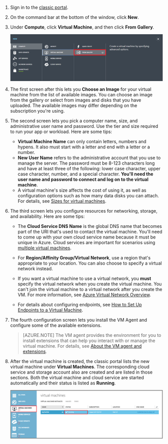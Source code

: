 1. Sign in to the [classic portal](http://manage.windowsazure.com). 

2. On the command bar at the bottom of the window, click **New**.

3. Under **Compute**, click **Virtual Machine**, and then click **From Gallery**.

	![Navigate to From Gallery in the Command Bar](./media/virtual-machines-create-WindowsVM/fromgallery.png)

4. The first screen after this lets you **Choose an Image** for your virtual machine from the list of available images. You can choose an image from the gallery or select from images and disks that you have uploaded. The available images may differ depending on the subscription you're using.

5. The second screen lets you pick a computer name, size, and administrative user name and password. Use the tier and size required to run your app or workload. Here are some tips:

	- **Virtual Machine Name** can only contain letters, numbers and hypens. It also must start with a letter and end with a letter or a number.
	- **New User Name** refers to the administrative account that you use to manage the server. The password must be 8-123 characters long and have at least three of the following: lower case character, upper case character, number, and a special character. **You'll need the user name and password to connect and log on to the virtual machine**.
	- A virtual machine's size affects the cost of using it, as well as configuration options such as how many data disks you can attach. For details, see [Sizes for virtual machines](virtual-machines-windows-sizes.md).

6. The third screen lets you configure resources for networking, storage, and availability. Here are some tips:

	- The **Cloud Service DNS Name** is the global DNS name that becomes part of the URI that's used to contact the virtual machine. You'll need to come up with your own cloud service name because it must be unique in Azure. Cloud services are important for scenarios using [multiple virtual machines](virtual-machines-windows-classic-connect-vms.md).

	- For **Region/Affinity Group/Virtual Network**, use a region that's appropriate to your location. You can also choose to specify a virtual network instead.

	- If you want a virtual machine to use a virtual network, you **must** specify the virtual network when you create the virtual machine. You can't join the virtual machine to a virtual network after you create the VM. For more information, see [Azure Virtual Network Overview](virtual-networks-overview.md).
	
	- For details about configuring endpoints, see [How to Set Up Endpoints to a Virtual Machine](virtual-machines-windows-classic-setup-endpoints.md).

7. The fourth configuration screen lets you install the VM Agent and configure some of the available extensions.

	>[AZURE.NOTE] The VM agent provides the environment for you to install extensions that can help you interact with or manage the virtual machine. For details, see [About the VM agent and extensions](virtual-machines-windows-classic-agents-and-extensions.md).  

8. After the virtual machine is created, the classic portal lists the new virtual machine under **Virtual Machines**. The corresponding cloud service and storage account also are created and are listed in those sections. Both the virtual machine and cloud service are started automatically and their status is listed as **Running**.

	![Configure VM Agent and the endpoints of the virtual machine](./media/virtual-machines-create-WindowsVM/vmcreated.png)
